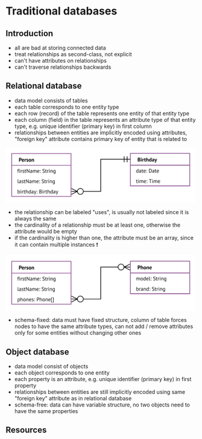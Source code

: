 # Traditional databases



## Introduction


- all are bad at storing connected data
- treat relationships as second-class, not explicit
- can't have attributes on relationships
- can't traverse relationships backwards



## Relational database

- data model consists of tables
- each table corresponds to one entity type
- each row (record) of the table represents one entity of that entity type
- each column (field) in the table represents an attribute type of that entity type, e.g. unique identifier (primary key) in first column
- relationships between entities are implicitly encoded using attributes, "foreign key" attribute contains primary key of entity that is related to

![Person entity type with birthday attribute and "use" relationship to Birthday entity type with cardinality one](static/er4.svg)

- the relationship can be labeled "uses", is usually not labeled since it is always the same
- the cardinality of a relationship must be at least one, otherwise the attribute would be empty
- if the cardinality is higher than one, the attribute must be an array, since it can contain multiple instances ❗️

![Person entity type with phone attribute array and "use" relationship to Phone entity type with cardinality one or more](static/er5.svg)

- schema-fixed: data must have fixed structure, column of table forces nodes to have the same attribute types, can not add / remove attributes only for some entities without changing other ones



## Object database

- data model consist of objects
- each object corresponds to one entity
- each property is an attribute, e.g. unique identifier (primary key) in first property
- relationships between entities are still implicitly encoded using same "foreign key" attribute as in relational database
- schema-free: data can have variable structure, no two objects need to have the same properties



## Resources